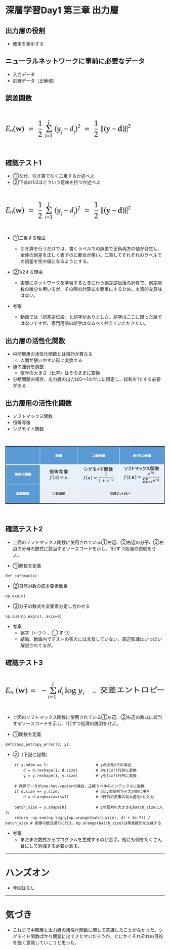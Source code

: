# 深層学習Day1 第三章 出力層

## 出力層の役割
- 確率を表示する

## ニューラルネットワークに事前に必要なデータ
- 入力データ
- 訓練データ（正解値）

## 誤差関数

<br>

![s3_gosa.jpg](img/s3_gosa.jpg)

<br>

## 確認テスト1

- ①なぜ、引き算でなく二乗するか述べよ
- ②下式の1/2はどういう意味を持つか述べよ

<br>

![s3_gosa.jpg](img/s3_gosa.jpg)

<br>

- ①二乗する理由
    - 引き算を行うだけでは、書くラベルでの誤差で正負両方の値が発生し、全体の誤差を正しく表すのに都合が悪い。二乗してそれぞれのラベルでの誤差を性の値になるようにする。
- ②1/2する理由
    - 実際にネットワークを学習するときに行う誤差逆伝播の計算で、誤差関数の微分を用いるが、その際の計算式を簡単にするため。本質的な意味はない。

- 考察
    - 動画では「誤差逆伝搬」と誤字がありました。誤字はここに限った話ではないですが、専門用語の誤字はなるべく控えていただきたい。


## 出力層の活性化関数
- 中間層用の活性化関数とは目的が異なる
    - 人間が使いやすい形に変換する
- 値の強弱を調整
    - 信号の大きさ（比率）はそのままに変換
- 分類問題の場合、出力層の出力は0～1の半にに限定し、総和を1とする必要がある

## 出力層用の活性化関数
- ソフトマックス関数
- 恒等写像
- シグモイド関数

<br>

![s3_kaseika.jpg](img/s3_kaseika.jpg)

<br>

## 確認テスト2

- 上図のソフトマックス関数に使用されている①左辺、②右辺の分子、③右辺の分母の数式に該当するソースコードを示し、1行ずつ処理の説明をせよ。

- ①関数を定義

```
def softmax(x):
```

- ②自然対数の底を要素数乗

```
np.exp(x)
```

- ③分子の数式を全要素分足し合わせる

```
np.sum(np.exp(x), axis=0)
```

- 考察
    - 誤字（☓ づつ 、◯ ずつ）
    - 結局、動画内でテストの答えには言及していない。周辺知識はいっぱい解説されてるが。

## 確認テスト3

<br>

![s3_kousa.jpg](img/s3_kousa.jpg)

<br>

- 上図のソフトマックス関数に使用されている①左辺、②右辺の数式に該当するソースコードを示し、1行ずつ処理の説明をせよ。

- ①関数を定義

```
defcross_entropy_error(d, y):
```

- ②（下記に記載）

```
    if y.ndim == 1:                     # yの次元が1の場合
        d = d.reshape(1, d.size)        # dを(1x?)行列に変換
        y = y.reshape(1, y.size)        # yを(1x?)行列に変換
        
    # 教師データがone-hot-vectorの場合、正解ラベルのインデックスに変換
    if d.size == y.size:                # dとyの配列サイズが同じ場合
        d = d.argmax(axis=1)            # d行列の要素の最大値をdに入力
             
    batch_size = y.shape[0]             # yの配列の大きさをbatch_sizeに入力
    return -np.sum(np.log(y[np.arange(batch_size), d] + 1e-7)) / batch_size # 画像の数式通りに代入。np.arange(batch_size)は等差数列を生成する
```

- 考察
    - まだまだ数式からプログラムを生成するのが苦手。他にも例をたくさん目にして勉強する必要がある。

---

# ハンズオン

- 今回はなし

---

# 気づき
- これまで中間層と出力層の活性化関数に関して意識したことがなかった。シグモイド関数ばかり問題に出てきたせいだろうか。とにかくそれぞれの目的を強く意識していこうと思った。

